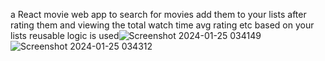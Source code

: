 a React movie web app to search for movies add them to your lists after rating them and viewing the total watch time avg rating etc based on your lists reusable logic is used![Screenshot 2024-01-25 034149](https://github.com/hamzi-haidar/usepopcorn/assets/132144627/03c2a7f4-1a42-4d17-a281-c6a14aac4877)
![Screenshot 2024-01-25 034312](https://github.com/hamzi-haidar/usepopcorn/assets/132144627/5b7e5cfc-ae1f-471e-a70b-1d776a06c1ac)
